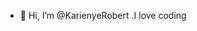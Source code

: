 - 👋 Hi, I’m @KarienyeRobert
  .I love coding

<!---
KarienyeRobert/KarienyeRobert is a ✨ special ✨ repository because its `README.md` (this file) appears on your GitHub profile.
You can click the Preview link to take a look at your changes.
--->
